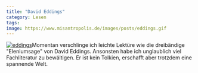 ```yaml
---
title: "David Eddings"
category: Lesen
tags: 
image: https://www.misantropolis.de/images/posts/eddings.gif
---
```


[![](http://www.misantropolis.de/wp-content/uploads/2008/04/eddings.gif "eddings")](http://www.misantropolis.de/wp-content/uploads/2008/04/eddings.gif)Momentan verschlinge ich leichte Lektüre wie die dreibändige "Eleniumsage" von David Eddings. Ansonsten habe ich unglaublich viel Fachliteratur zu bewältigen. Er ist kein Tolkien, erschafft aber trotzdem eine spannende Welt.